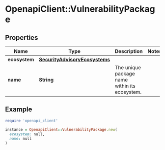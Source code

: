 # OpenapiClient::VulnerabilityPackage

## Properties

| Name | Type | Description | Notes |
| ---- | ---- | ----------- | ----- |
| **ecosystem** | [**SecurityAdvisoryEcosystems**](SecurityAdvisoryEcosystems.md) |  |  |
| **name** | **String** | The unique package name within its ecosystem. |  |

## Example

```ruby
require 'openapi_client'

instance = OpenapiClient::VulnerabilityPackage.new(
  ecosystem: null,
  name: null
)
```

